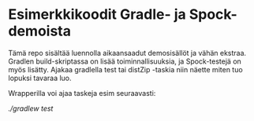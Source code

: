 # Esimerkkikoodit Gradle- ja Spock-demoista

Tämä repo sisältää luennolla aikaansaadut demosisällöt ja vähän ekstraa. Gradlen build-skriptassa on lisää toiminnallisuuksia,
ja Spock-testejä on myös lisätty. Ajakaa gradlella test tai distZip -taskia niin näette miten tuo lopuksi tavaraa luo.

Wrapperilla voi ajaa taskeja esim seuraavasti:

_./gradlew test_
